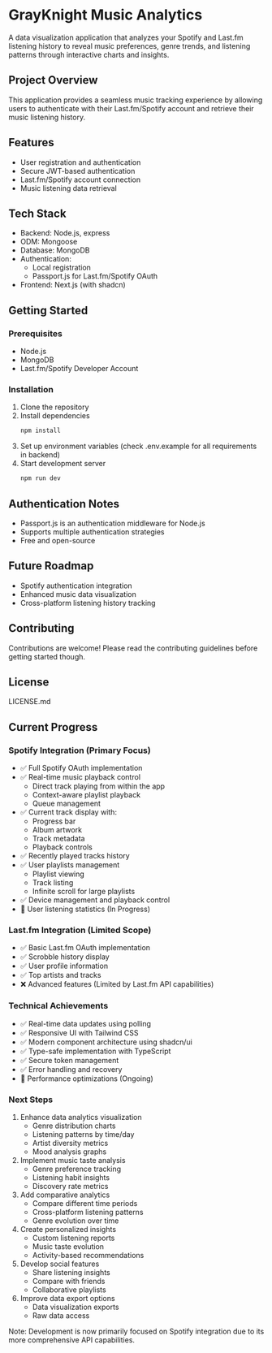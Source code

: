 # GrayKnight Music Analytics

A data visualization application that analyzes your Spotify and Last.fm listening history to reveal music preferences, genre trends, and listening patterns through interactive charts and insights.

## Project Overview

This application provides a seamless music tracking experience by allowing users to authenticate with their Last.fm/Spotify account and retrieve their music listening history.

## Features

- User registration and authentication
- Secure JWT-based authentication
- Last.fm/Spotify account connection
- Music listening data retrieval

## Tech Stack

- Backend: Node.js, express
- ODM: Mongoose
- Database: MongoDB
- Authentication:
  - Local registration
  - Passport.js for Last.fm/Spotify OAuth
- Frontend: Next.js (with shadcn)

## Getting Started

### Prerequisites

- Node.js
- MongoDB
- Last.fm/Spotify Developer Account

### Installation

1. Clone the repository
2. Install dependencies
   ```bash
   npm install
   ```
3. Set up environment variables (check .env.example for all requirements in backend)
4. Start development server
   ```bash
   npm run dev
   ```

## Authentication Notes

- Passport.js is an authentication middleware for Node.js
- Supports multiple authentication strategies
- Free and open-source

## Future Roadmap

- Spotify authentication integration
- Enhanced music data visualization
- Cross-platform listening history tracking

## Contributing

Contributions are welcome! Please read the contributing guidelines before getting started though.

## License

LICENSE.md

## Current Progress

### Spotify Integration (Primary Focus)

- ✅ Full Spotify OAuth implementation
- ✅ Real-time music playback control
  - Direct track playing from within the app
  - Context-aware playlist playback
  - Queue management
- ✅ Current track display with:
  - Progress bar
  - Album artwork
  - Track metadata
  - Playback controls
- ✅ Recently played tracks history
- ✅ User playlists management
  - Playlist viewing
  - Track listing
  - Infinite scroll for large playlists
- ✅ Device management and playback control
- 🔄 User listening statistics (In Progress)

### Last.fm Integration (Limited Scope)

- ✅ Basic Last.fm OAuth implementation
- ✅ Scrobble history display
- ✅ User profile information
- ✅ Top artists and tracks
- ❌ Advanced features (Limited by Last.fm API capabilities)

### Technical Achievements

- ✅ Real-time data updates using polling
- ✅ Responsive UI with Tailwind CSS
- ✅ Modern component architecture using shadcn/ui
- ✅ Type-safe implementation with TypeScript
- ✅ Secure token management
- ✅ Error handling and recovery
- 🔄 Performance optimizations (Ongoing)

### Next Steps

1. Enhance data analytics visualization
   - Genre distribution charts
   - Listening patterns by time/day
   - Artist diversity metrics
   - Mood analysis graphs
2. Implement music taste analysis
   - Genre preference tracking
   - Listening habit insights
   - Discovery rate metrics
3. Add comparative analytics
   - Compare different time periods
   - Cross-platform listening patterns
   - Genre evolution over time
4. Create personalized insights
   - Custom listening reports
   - Music taste evolution
   - Activity-based recommendations
5. Develop social features
   - Share listening insights
   - Compare with friends
   - Collaborative playlists
6. Improve data export options
   - Data visualization exports
   - Raw data access

Note: Development is now primarily focused on Spotify integration due to its more comprehensive API capabilities.
